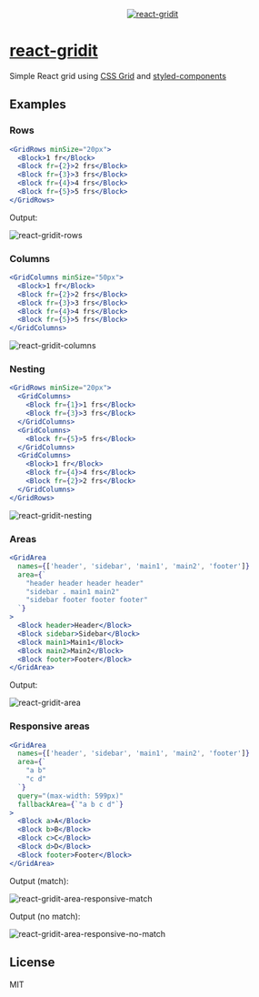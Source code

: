 <p align="center">
	<a href="https://www.npmjs.org/package/react-gridit">
  	<img src="https://github.com/nem035/react-gridit/logo.png" alt="react-gridit">
  </a>
</p>

# [react-gridit](https://www.npmjs.org/package/react-gridit)

Simple React grid using [CSS Grid](https://developer.mozilla.org/en-US/docs/Web/CSS/CSS_Grid_Layout) and [styled-components](https://www.styled-components.com/)

## Examples

### Rows

```jsx
<GridRows minSize="20px">
  <Block>1 fr</Block>
  <Block fr={2}>2 frs</Block>
  <Block fr={3}>3 frs</Block>
  <Block fr={4}>4 frs</Block>
  <Block fr={5}>5 frs</Block>
</GridRows>
```

Output:

<img src="https://github.com/nem035/react-gridit/examples/rows.png" alt="react-gridit-rows">

### Columns

```jsx
<GridColumns minSize="50px">
  <Block>1 fr</Block>
  <Block fr={2}>2 frs</Block>
  <Block fr={3}>3 frs</Block>
  <Block fr={4}>4 frs</Block>
  <Block fr={5}>5 frs</Block>
</GridColumns>
```

<img src="https://github.com/nem035/react-gridit/examples/columns.png" alt="react-gridit-columns">

### Nesting

```jsx
<GridRows minSize="20px">
  <GridColumns>
    <Block fr={1}>1 frs</Block>
    <Block fr={3}>3 frs</Block>
  </GridColumns>
  <GridColumns>
    <Block fr={5}>5 frs</Block>
  </GridColumns>
  <GridColumns>
    <Block>1 fr</Block>
    <Block fr={4}>4 frs</Block>
    <Block fr={2}>2 frs</Block>
  </GridColumns>
</GridRows>
```

<img src="https://github.com/nem035/react-gridit/examples/nesting.png" alt="react-gridit-nesting">

### Areas

```jsx
<GridArea
  names={['header', 'sidebar', 'main1', 'main2', 'footer']}
  area={`
    "header header header header"
    "sidebar . main1 main2"
    "sidebar footer footer footer"
  `}
>
  <Block header>Header</Block>
  <Block sidebar>Sidebar</Block>
  <Block main1>Main1</Block>
  <Block main2>Main2</Block>
  <Block footer>Footer</Block>
</GridArea>
```

Output:

<img src="https://github.com/nem035/react-gridit/examples/area.png" alt="react-gridit-area">

### Responsive areas

```jsx
<GridArea
  names={['header', 'sidebar', 'main1', 'main2', 'footer']}
  area={`
    "a b"
    "c d"
  `}
  query="(max-width: 599px)"
  fallbackArea={`"a b c d"`}
>
  <Block a>A</Block>
  <Block b>B</Block>
  <Block c>C</Block>
  <Block d>D</Block>
  <Block footer>Footer</Block>
</GridArea>
```

Output (match):

<img src="https://github.com/nem035/react-gridit/examples/area-responsive-match.png" alt="react-gridit-area-responsive-match">

Output (no match):

<img src="https://github.com/nem035/react-gridit/examples/area-responsive-no-match.png" alt="react-gridit-area-responsive-no-match">

## License

MIT
